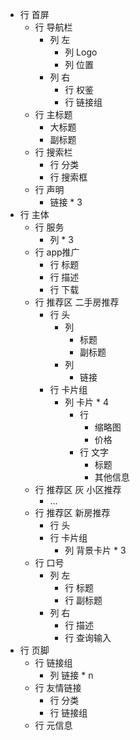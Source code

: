 * 行 首屏
    * 行 导航栏
        * 列 左
            * 列 Logo
            * 列 位置
        * 列 右
            * 行 权鉴
            * 行 链接组
    * 行 主标题
        * 大标题
        * 副标题
    * 行 搜索栏
        * 行 分类
        * 行 搜索框
    * 行 声明
        * 链接 * 3
* 行 主体
    * 行 服务
        * 列 * 3
    * 行 app推广
        * 行 标题
        * 行 描述
        * 行 下载
    * 行 推荐区 二手房推荐
        * 行 头
           * 列
                * 标题 
                * 副标题
           * 列
                * 链接
        * 行 卡片组
            * 列 卡片 * 4
                * 行 
                    * 缩略图
                    * 价格
                * 行 文字
                    * 标题
                    * 其他信息
    * 行 推荐区 灰 小区推荐
        * ...
    * 行 推荐区 新房推荐
        * 行 头
        * 行 卡片组
            * 列 背景卡片 * 3
    * 行 口号
        * 列 左
            * 行 标题
            * 行 副标题
        * 列 右
            * 行 描述
            * 行 查询输入
* 行 页脚
    * 行 链接组
        * 列 链接 * n
    * 行 友情链接
        * 行 分类
        * 行 链接组
    * 行 元信息